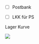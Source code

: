 - [ ] <span style="color:#000ff;">Postbank</span>
- [ ] <span style="color:#000ff;">LKK für PS</span>



<span style="color:#000ff;">Lager Kurve</span> 



![](Evernote%20Camera%20Roll%2020130710%20122854.jpg)